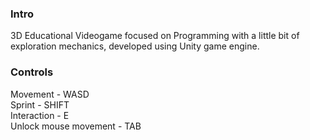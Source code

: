 ### Intro
3D Educational Videogame focused on Programming with a little bit of exploration mechanics, developed using Unity game engine.

### Controls
Movement - WASD  
Sprint - SHIFT  
Interaction - E  
Unlock mouse movement - TAB
